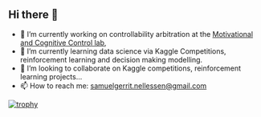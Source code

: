 ## Hi there 👋
- 🔭 I’m currently working on controllability arbitration at the [Motivational and Cognitive Control lab](https://www.roshancools.com/), 
- 🌱 I’m currently learning data science via Kaggle Competitions, reinforcement learning and decision making modelling.
- 👯 I’m looking to collaborate on Kaggle competitions, reinforcement learning projects...
- 📫 How to reach me: samuelgerrit.nellessen@gmail.com

[![trophy](https://github-profile-trophy.vercel.app/?username=DerOeko)](https://github.com/ryo-ma/github-profile-trophy)
<!--
**DerOeko/DerOeko** is a ✨ _special_ ✨ repository because its `README.md` (this file) appears on your GitHub profile.

Here are some ideas to get you started:

- 🔭 I’m currently working on ...
- 🌱 I’m currently learning ...
- 👯 I’m looking to collaborate on ...
- 🤔 I’m looking for help with ...
- 💬 Ask me about ...
- 📫 How to reach me: ...
- 😄 Pronouns: ...
- ⚡ Fun fact: ...
-->
